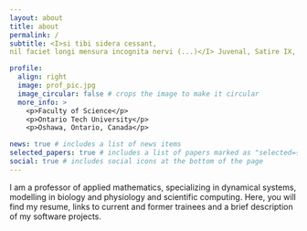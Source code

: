 ```yaml
---
layout: about
title: about
permalink: /
subtitle: <I>si tibi sidera cessant,
nil faciet longi mensura incognita nervi (...)</I> Juvenal, Satire IX, ca. 100 A.D.

profile:
  align: right
  image: prof_pic.jpg
  image_circular: false # crops the image to make it circular
  more_info: >
    <p>Faculty of Science</p>
    <p>Ontario Tech University</p>
    <p>Oshawa, Ontario, Canada</p>

news: true # includes a list of news items
selected_papers: true # includes a list of papers marked as "selected={true}"
social: true # includes social icons at the bottom of the page
---
```


I am a professor of applied mathematics, specializing in dynamical systems, modelling in biology and physiology and scientific computing.
Here, you will find my resume, links to current and former trainees and a brief description of my software projects.
